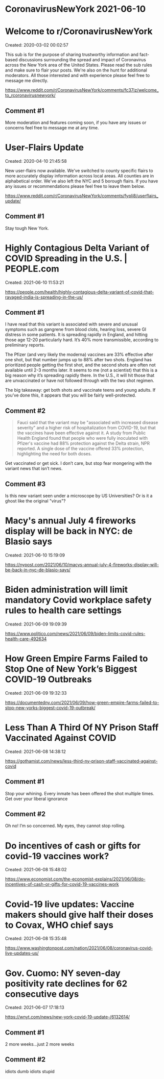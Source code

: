 
CoronavirusNewYork 2021-06-10
=============================

# Welcome to r/CoronavirusNewYork


Created: 2020-03-02 00:02:57

This sub is for the purpose of sharing trustworthy information and fact-based discussions surrounding the spread and impact of Coronavirus across the New York area of the United States. Please read the sub rules and make sure to flair your posts. We're also on the hunt for additional moderators. All those interested and with experience please feel free to message me directly.

https://www.reddit.com/r/CoronavirusNewYork/comments/fc37iz/welcome_to_rcoronavirusnewyork/
## Comment #1


More moderation and features coming soon, if you have any issues or concerns feel free to message me at any time.
# User-Flairs Update


Created: 2020-04-10 21:45:58

New user-flairs now available. We've switched to county specific flairs to more accurately display information across local areas. All counties are in alphabetical order. We've also left the NYC and 5 borough flairs. If you have any issues or recommendations please feel free to leave them below.

https://www.reddit.com/r/CoronavirusNewYork/comments/fypli8/userflairs_update/
## Comment #1


Stay tough New York.
# Highly Contagious Delta Variant of COVID Spreading in the U.S. | PEOPLE.com


Created: 2021-06-10 11:53:21



https://people.com/health/highly-contagious-delta-variant-of-covid-that-ravaged-india-is-spreading-in-the-us/
## Comment #1


I have read that this variant is associated with severe and unusual symptoms such as gangrene from blood clots, hearing loss, severe GI distress in some patients. It is spreading rapidly in England, and hitting those age 12-20 particularly hard. It’s 40% more transmissible, according to preliminary reports. 

The Pfizer (and very likely the moderna) vaccines are 33% effective after one shot, but that number jumps up to 88% after two shots. England has prioritized people getting the first shot, and the second shots are often not available until 2-3 months later. It seems to me (not a scientist) that this is a big reason why it’s spreading rapidly there. In the U.S., it will hit those that are unvaccinated or have not followed through with the two shot regimen.

The big takeaway: get both shots and vaccinate teens and young adults. If you’ve done this, it appears that you will be fairly well-protected.
## Comment #2


>	Fauci said that the variant may be "associated with increased disease severity" and a higher risk of hospitalization from COVID-19, but that the vaccines have been effective against it. A study from Public Health England found that people who were fully inoculated with Pfizer's vaccine had 88% protection against the Delta strain, NPR reported. A single dose of the vaccine offered 33% protection, highlighting the need for both doses.  

Get vaccinated or get sick. I don’t care, but stop fear mongering with the variant news that isn’t news.
## Comment #3


Is this new variant seen under a microscope by US Universities? Or is it a ghost like the original "virus"?
# Macy's annual July 4 fireworks display will be back in NYC: de Blasio says


Created: 2021-06-10 15:19:09



https://nypost.com/2021/06/10/macys-annual-july-4-fireworks-display-will-be-back-in-nyc-de-blasio-says/
# Biden administration will limit mandatory Covid workplace safety rules to health care settings


Created: 2021-06-09 19:09:39



https://www.politico.com/news/2021/06/09/biden-limits-covid-rules-health-care-492634
# How Green Empire Farms Failed to Stop One of New York’s Biggest COVID-19 Outbreaks


Created: 2021-06-09 19:32:33



https://documentedny.com/2021/06/09/how-green-empire-farms-failed-to-stop-new-yorks-biggest-covid-19-outbreak/
# Less Than A Third Of NY Prison Staff Vaccinated Against COVID


Created: 2021-06-08 14:38:12



https://gothamist.com/news/less-third-ny-prison-staff-vaccinated-against-covid
## Comment #1


Stop your whining. Every inmate has been offered the shot multiple times. Get over your liberal ignorance
## Comment #2


Oh no! I’m so concerned. My eyes, they cannot stop rolling.
# Do incentives of cash or gifts for covid-19 vaccines work?


Created: 2021-06-08 15:48:02



https://www.economist.com/the-economist-explains/2021/06/08/do-incentives-of-cash-or-gifts-for-covid-19-vaccines-work
# Covid-19 live updates: Vaccine makers should give half their doses to Covax, WHO chief says


Created: 2021-06-08 15:35:48



https://www.washingtonpost.com/nation/2021/06/08/coronavirus-covid-live-updates-us/
# Gov. Cuomo: NY seven-day positivity rate declines for 62 consecutive days


Created: 2021-06-07 17:18:13



https://wnyt.com/news/new-york-covid-19-update-/6132614/
## Comment #1


2 more weeks...just 2 more weeks
## Comment #2


idiots dumb idiots stupid